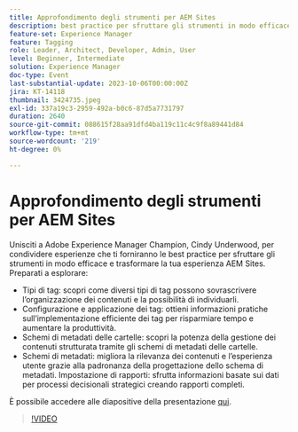 ```yaml
---
title: Approfondimento degli strumenti per AEM Sites
description: best practice per sfruttare gli strumenti in modo efficace e trasformare la tua esperienza AEM Sites. Tipi di tag Scopri in che modo i diversi tipi di tag possono sovrascrivere l’organizzazione dei contenuti e la possibilità di individuarli.  Impostazione e applicazione dei tag Ottieni informazioni pratiche sull’implementazione efficiente dei tag per risparmiare tempo e aumentare la produttività.  Schemi di metadati delle cartelle Scopri la potenza della gestione dei contenuti strutturata tramite gli schemi di metadati delle cartelle.Schemi di metadati Aumentare la rilevanza dei contenuti e l’esperienza utente attraverso la padronanza della progettazione degli schemi di metadati. Impostazione di report Sfruttare le informazioni basate sui dati per prendere decisioni strategiche mediante la creazione di report completi.Qui è possibile accedere alle diapositive della presentazione.
feature-set: Experience Manager
feature: Tagging
role: Leader, Architect, Developer, Admin, User
level: Beginner, Intermediate
solution: Experience Manager
doc-type: Event
last-substantial-update: 2023-10-06T00:00:00Z
jira: KT-14118
thumbnail: 3424735.jpeg
exl-id: 337a19c3-2959-492a-b0c6-87d5a7731797
duration: 2640
source-git-commit: 088615f28aa91dfd4ba119c11c4c9f8a89441d84
workflow-type: tm+mt
source-wordcount: '219'
ht-degree: 0%

---
```


# Approfondimento degli strumenti per AEM Sites

Unisciti a Adobe Experience Manager Champion, Cindy Underwood, per condividere esperienze che ti forniranno le best practice per sfruttare gli strumenti in modo efficace e trasformare la tua esperienza AEM Sites. Preparati a esplorare:

* Tipi di tag: scopri come diversi tipi di tag possono sovrascrivere l’organizzazione dei contenuti e la possibilità di individuarli.
* Configurazione e applicazione dei tag: ottieni informazioni pratiche sull’implementazione efficiente dei tag per risparmiare tempo e aumentare la produttività.
* Schemi di metadati delle cartelle: scopri la potenza della gestione dei contenuti strutturata tramite gli schemi di metadati delle cartelle.
* Schemi di metadati: migliora la rilevanza dei contenuti e l’esperienza utente grazie alla padronanza della progettazione dello schema di metadati. Impostazione di rapporti: sfrutta informazioni basate sui dati per processi decisionali strategici creando rapporti completi.

È possibile accedere alle diapositive della presentazione [qui](/help/learn-from-your-peers/assets/experience-manager/sept2023/AEM-Sites-Tools-Webinar.pdf).

>[!VIDEO](https://video.tv.adobe.com/v/3424735/?learn=on)
